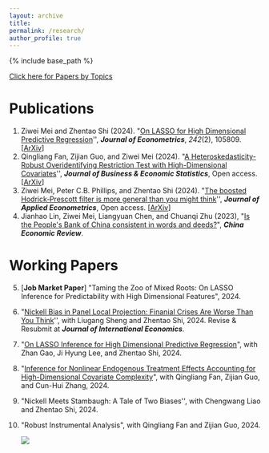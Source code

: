 ```yaml
---
layout: archive
title: 
permalink: /research/
author_profile: true 
---
```


{% include base_path %}

[Click here for Papers by Topics](http://ziweimei.github.io/papersbytopics/)

Publications
======

1. Ziwei Mei and Zhentao Shi (2024). "[On LASSO for High Dimensional Predictive Regression](https://www.sciencedirect.com/science/article/pii/S0304407624001556)'',  ***Journal of Econometrics***, *242*(2), 105809. [[ArXiv](https://arxiv.org/abs/2212.07052)]
2. Qingliang Fan, Zijian Guo, and Ziwei Mei (2024). "[A Heteroskedasticity-Robust Overidentifying Restriction Test with High-Dimensional Covariates](https://www.tandfonline.com/doi/full/10.1080/07350015.2024.2388654)'',  ***Journal of Business & Economic Statistics***, Open access.  [[ArXiv](https://arxiv.org/abs/2205.00171)]
3. Ziwei Mei, Peter C.B. Phillips, and Zhentao Shi (2024). "[The boosted Hodrick‐Prescott filter is more general than you might think](https://onlinelibrary.wiley.com/doi/10.1002/jae.3086)'', ***Journal of Applied Econometrics***, Open access. [[ArXiv](https://arxiv.org/abs/2209.09810)]
4. Jianhao Lin, Ziwei Mei, Liangyuan Chen, and Chuanqi Zhu (2023), "[Is the People's Bank of China consistent in words and deeds?](https://www.sciencedirect.com/science/article/pii/S1043951X23000044)", ***China Economic Review***. 



Working Papers
======

5. [**Job Market Paper**] "Taming the Zoo of Mixed Roots: On LASSO Inference for Predictability with High Dimensional Features", 2024.

6. "[Nickell Bias in Panel Local Projection: Finanial Crises Are Worse Than You Think](https://arxiv.org/abs/2302.13455)'', with Liugang Sheng and Zhentao Shi, 2024. Revise & Resubmit at  ***Journal of International Economics***. 

7. "[On LASSO Inference for High Dimensional Predictive Regression](https://arxiv.org/abs/2409.10030)", with Zhan Gao, Ji Hyung Lee, and Zhentao Shi, 2024.

8. "[Inference for Nonlinear Endogenous Treatment Effects Accounting for High-Dimensional Covariate Complexity](http://arxiv.org/abs/2310.08063)", with Qingliang Fan, Zijian Guo, and Cun-Hui Zhang, 2024.

9. "Nickell Meets Stambaugh: A Tale of Two Biases'', with Chengwang Liao and Zhentao Shi, 2024.  

10. "Robust Instrumental Analysis", with Qingliang Fan and Zijian Guo, 2024.

    <a ><img src='//clustrmaps.com/map_v2.png?cl=ffffff&w=1.02&t=n&d=zjswNTN07E3lR2-qY7s9TxgJqTqTlVTGlc5j9SzQgtc&co=ffffff'/></a>
